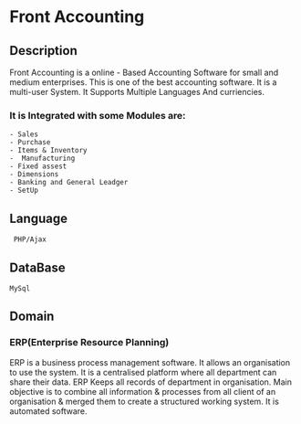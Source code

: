  # Front Accounting    
 ## Description
Front Accounting is a online - Based Accounting Software for small and medium enterprises. This is one of the best accounting software.
It is a multi-user System. It Supports Multiple Languages And curriencies. 
### It is Integrated with some Modules are:
    - Sales
    - Purchase
    - Items & Inventory
    -  Manufacturing
    - Fixed assest
    - Dimensions
    - Banking and General Leadger
    - SetUp

 
## Language
     PHP/Ajax

## DataBase  
    MySql
		
## Domain
### ERP(Enterprise Resource Planning)
ERP is a business process management software. It allows an organisation to use the system. It is a centralised platform where all  department can share their data. ERP Keeps all records of department in organisation. Main objective is to combine all information &  processes from all client of an organisation & merged them to create a structured working system. It is automated software.


    

	

	


